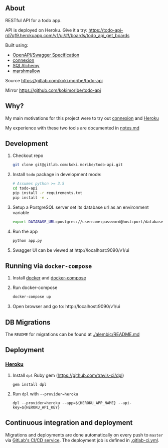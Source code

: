 ##  About
RESTful API for a todo app.

API is deployed on Heroku. Give it a try:
https://todo-api-rd7qf9.herokuapp.com/v1/ui/#!/boards/todo_api_get_boards

Built using:
- [OpenAPI/Swagger Specification](https://github.com/OAI/OpenAPI-Specification)
- [connexion](https://github.com/zalando/connexion)
- [SQLAlchemy](https://github.com/zzzeek/sqlalchemy)
- [marshmallow](https://github.com/marshmallow-code/marshmallow)

Source
https://gitlab.com/koki.moribe/todo-api

Mirror
https://github.com/kokimoribe/todo-api

## Why?
My main motivations for this project were to try out [connexion](https://github.com/zalando/connexion) and [Heroku](https://www.heroku.com/
)

My experience with these two tools are documented in [notes.md](./notes.md)

## Development
1. Checkout repo
    ```bash
    git clone git@gitlab.com:koki.moribe/todo-api.git
    ```

1. Install `todo` package in development mode:
    ```bash
    # Assumes python >= 3.5
    cd todo-api
    pip install -r requirements.txt
    pip install -e .
    ```

1. Setup a PostgreSQL server set its database url as an environment variable
    ```bash
    export DATABASE_URL=postgres://username:password@host:port/database
    ```

1. Run the app
    ```bash
    python app.py
    ```

1. Swagger UI can be viewed at http://localhost:9090/v1/ui

## Running via `docker-compose`
1. Install [docker](https://docs.docker.com/engine/installation/) and [docker-compose](https://docs.docker.com/engine/installation/)

1. Run docker-compose
    ```bash
    docker-compose up
    ```

1. Open browser and go to: http://localhost:9090/v1/ui


## DB Migrations
The `README` for migrations can be found at [./alembic/README.md](./alembic/README.md)

## Deployment

### [Heroku](https://www.heroku.com/)

1. Install `dpl` Ruby gem (https://github.com/travis-ci/dpl)
    ```
    gem install dpl
    ```
1. Run `dpl` with `--provider=heroku`
    ```
    dpl --provider=heroku --app=${HEROKU_APP_NAME} --api-key=${HEROKU_API_KEY}
    ```


## Continuous integration and deployment
Migrations and deployments are done automatically on every push to `master` via [GitLab's CI/CD service](https://about.gitlab.com/features/gitlab-ci-cd/). The deployment job is defined in [.gitlab-ci.yml](./.gitlab-ci.yml).

